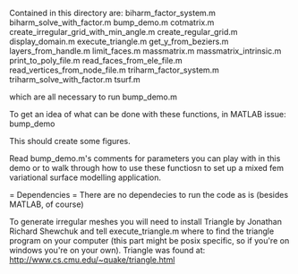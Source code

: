 Contained in this directory are:
  biharm_factor_system.m
  biharm_solve_with_factor.m
  bump_demo.m
  cotmatrix.m
  create_irregular_grid_with_min_angle.m
  create_regular_grid.m
  display_domain.m
  execute_triangle.m
  get_y_from_beziers.m
  layers_from_handle.m
  limit_faces.m
  massmatrix.m
  massmatrix_intrinsic.m
  print_to_poly_file.m
  read_faces_from_ele_file.m
  read_vertices_from_node_file.m
  triharm_factor_system.m
  triharm_solve_with_factor.m
  tsurf.m

  which are all necessary to run bump_demo.m
  
  To get an idea of what can be done with these functions, in MATLAB issue:
  bump_demo

  This should create some figures.
  
  Read bump_demo.m's comments for parameters you can play with in this demo or
  to walk through how to use these functiosn to set up a mixed fem variational
  surface modelling application.

  = Dependencies =
  There are no dependecies to run the code as is (besides MATLAB, of course)

  To generate irregular meshes you will need to install Triangle by Jonathan
  Richard Shewchuk and tell execute_triangle.m where to find the triangle
  program on your computer (this part might be posix specific, so if you're on
  windows you're on your own).
  Triangle was found at:
  http://www.cs.cmu.edu/~quake/triangle.html
